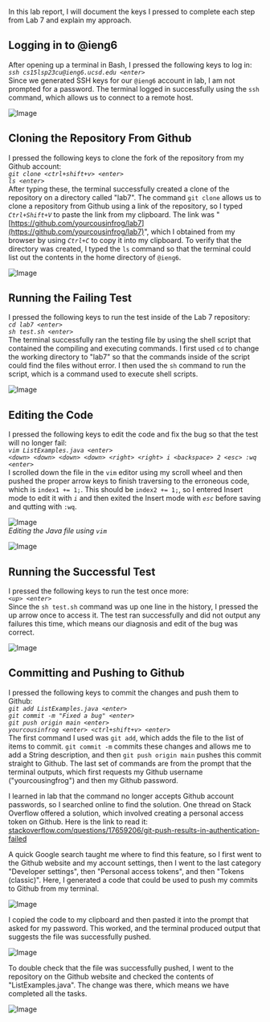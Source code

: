 In this lab report, I will document the keys I pressed to complete each step from Lab 7 and explain my approach.

## Logging in to @ieng6
After opening up a terminal in Bash, I pressed the following keys to log in:\
*`ssh cs15lsp23cu@ieng6.ucsd.edu <enter>`*\
Since we generated SSH keys for our `@ieng6` account in lab, I am not prompted for a password. The terminal logged in successfully using the `ssh` command, which allows us to connect to a remote host.

![Image](https://raw.githubusercontent.com/yourcousinfrog/cse15l-lab-reports/main/assets/post-content/2023-05-19-lab-report-4/Step%204%20-%20Logging%20in.png)

## Cloning the Repository From Github
I pressed the following keys to clone the fork of the repository from my Github account:\
*`git clone <ctrl+shift+v> <enter>`*\
*`ls <enter>`*\
After typing these, the terminal successfully created a clone of the repository on a directory called "lab7". The command `git clone` allows us to clone a repository from Github using a link of the repository, so I typed *`Ctrl+Shift+V`* to paste the link from my clipboard. The link was "[https://github.com/yourcousinfrog/lab7](https://github.com/yourcousinfrog/lab7)", which I obtained from my browser by using *`Ctrl+C`* to copy it into my clipboard. To verify that the directory was created, I typed the `ls` command so that the terminal could list out the contents in the home directory of `@ieng6`.

![Image](https://raw.githubusercontent.com/yourcousinfrog/cse15l-lab-reports/main/assets/post-content/2023-05-19-lab-report-4/Step%205%20-%20Cloning%20repo.png)

## Running the Failing Test
I pressed the following keys to run the test inside of the Lab 7 repository:\
*`cd lab7 <enter>`*\
*`sh test.sh <enter>`*\
The terminal successfully ran the testing file by using the shell script that contained the compiling and executing commands. I first used `cd` to change the working directory to "lab7" so that the commands inside of the script could find the files without error. I then used the `sh` command to run the script, which is a command used to execute shell scripts.

![Image](https://raw.githubusercontent.com/yourcousinfrog/cse15l-lab-reports/main/assets/post-content/2023-05-19-lab-report-4/Step%206%20-%20Running%20the%20fail%20test.png)

## Editing the Code
I pressed the following keys to edit the code and fix the bug so that the test will no longer fail:\
*`vim ListExamples.java <enter>`*\
*`<down> <down> <down> <down> <right> <right> i <backspace> 2 <esc> :wq <enter>`*\
I scrolled down the file in the `vim` editor using my scroll wheel and then pushed the proper arrow keys to finish traversing to the erroneous code, which is `index1 += 1;`. This should be `index2 += 1;`, so I entered Insert mode to edit it with *`i`* and then exited the Insert mode with *`esc`* before saving and qutting with `:wq`.


![Image](https://raw.githubusercontent.com/yourcousinfrog/cse15l-lab-reports/main/assets/post-content/2023-05-19-lab-report-4/Step%207-1%20-%20Editing%20the%20code.png)\
*Editing the Java file using `vim`*

![Image](https://raw.githubusercontent.com/yourcousinfrog/cse15l-lab-reports/main/assets/post-content/2023-05-19-lab-report-4/Step%207-2%20-%20Editing%20the%20code.png)

## Running the Successful Test
I pressed the following keys to run the test once more:\
*`<up> <enter>`*\
Since the `sh test.sh` command was up one line in the history, I pressed the up arrow once to access it. The test ran successfully and did not output any failures this time, which means our diagnosis and edit of the bug was correct.

![Image](https://raw.githubusercontent.com/yourcousinfrog/cse15l-lab-reports/main/assets/post-content/2023-05-19-lab-report-4/Step%208%20-%20Running%20the%20pass%20test.png)

## Committing and Pushing to Github
I pressed the following keys to commit the changes and push them to Github:\
*`git add ListExamples.java <enter>`*\
*`git commit -m "Fixed a bug" <enter>`*\
*`git push origin main <enter>`*\
*`yourcousinfrog <enter> <ctrl+shift+v> <enter>`*\
The first command I used was `git add`, which adds the file to the list of items to commit. `git commit -m` commits these changes and allows me to add a String description, and then `git push origin main` pushes this commit straight to Github. The last set of commands are from the prompt that the terminal outputs, which first requests my Github username ("yourcousingfrog") and then my Github password.

I learned in lab that the command no longer accepts Github account passwords, so I searched online to find the solution. One thread on Stack Overflow offered a solution, which involved creating a personal access token on Github. Here is the link to read it:
[stackoverflow.com/questions/17659206/git-push-results-in-authentication-failed](https://stackoverflow.com/questions/17659206/git-push-results-in-authentication-failed?page=1&tab=scoredesc#tab-top)

A quick Google search taught me where to find this feature, so I first went to the Github website and my account settings, then I went to the last category "Developer settings", then "Personal access tokens", and then "Tokens (classic)". Here, I generated a code that could be used to push my commits to Github from my terminal.

![Image](https://raw.githubusercontent.com/yourcousinfrog/cse15l-lab-reports/main/assets/post-content/2023-05-19-lab-report-4/Step%209-1%20-%20Pushing%20to%20github.png)

I copied the code to my clipboard and then pasted it into the prompt that asked for my password. This worked, and the terminal produced output that suggests the file was successfully pushed.

![Image](https://raw.githubusercontent.com/yourcousinfrog/cse15l-lab-reports/main/assets/post-content/2023-05-19-lab-report-4/Step%209-2%20-%20Pushing%20to%20github.png)

To double check that the file was successfully pushed, I went to the repository on the Github website and checked the contents of "ListExamples.java". The change was there, which means we have completed all the tasks.

![Image](https://raw.githubusercontent.com/yourcousinfrog/cse15l-lab-reports/main/assets/post-content/2023-05-19-lab-report-4/Step%209-3%20-%20Pushing%20to%20github.png)
